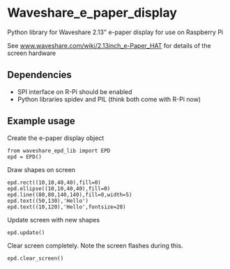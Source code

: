 # Waveshare_e_paper_display
Python library for Waveshare 2.13" e-paper display for use on Raspberry Pi

See www.waveshare.com/wiki/2.13inch_e-Paper_HAT for details of the screen hardware

## Dependencies

* SPI interface on R-Pi should be enabled
* Python libraries spidev and PIL (think both come with R-Pi now)


## Example usage


Create the e-paper display object

	from waveshare_epd_lib import EPD
	epd = EPD()

Draw shapes on screen

	epd.rect((10,10,40,40),fill=0)
	epd.ellipse((10,10,40,40),fill=0)
	epd.line((80,80,140,140),fill=0,width=5)
	epd.text((50,130),'Hello')
	epd.text((10,120),'Hello',fontsize=20)

Update screen with new shapes
	
	epd.update()
	
Clear screen completely. Note the screen flashes during this.

	epd.clear_screen()
